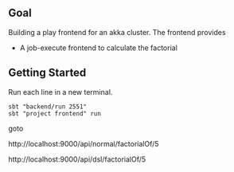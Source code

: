 ## Goal

Building a play frontend for an akka cluster. The frontend provides

* A job-execute frontend to calculate the factorial

## Getting Started

Run each line in a new terminal.

```
sbt "backend/run 2551"
sbt "project frontend" run
```

goto

http://localhost:9000/api/normal/factorialOf/5

http://localhost:9000/api/dsl/factorialOf/5

